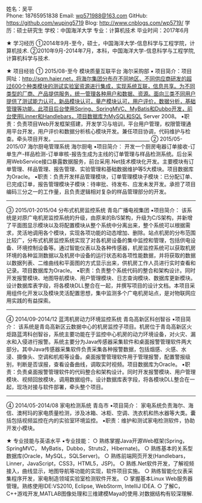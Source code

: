 姓名：吴平                              
Phone:  18765951838                          Email:  wp571988@163.com
GitHub: https://github.com/wuping5719            Blog: http://www.cnblogs.com/wp5719/
学历：硕士研究生                             学校：中国海洋大学
专业：计算机技术                             毕业时间：2017年6月

★	学习经历
①2014年9月-至今，硕士，中国海洋大学-信息科学与工程学院，计算机技术.
②2010年9月-2014年7月，本科，中国海洋大学-信息科学与工程学院,计算机科学与技术.

★	项目经验
① 2015/08-至今              模块质量互联平台                     海尔采购部
▪ 项目简介：项目网址：http://sqm.haier.net，将海尔集团分布在不同地区、不同供应商研发的超过600个种类模块的测试实验室资源进行集成，实现系统互联，信息共享。为不同类型的厂商、产品提供服务，统一管理各种用户和数据、资源。面向三类不同用户提供了测试能力认可，新品模块认可，量产模块认可，用户评价，数据分析，基础管理等功能。此项目后台使用Spring、SpringMVC、MyBatis和Dubbo开发，前台使用Linner和Handlebars，项目数据库为MySQL和SQL Server 2008。
▪职责：负责项目Web开发框架搭建，开发学习与培训，平台用户管理，权限管理通用平台开发，用户评价和数据分析核心模块开发。兼任项目协调，代码维护与检查。牵头项目开发。________________________________________
② 2015/05-2015/07              海尔厨电管理系统                      海尔厨电
▪项目简介：
开发一个厨房电器订单接收-订单生产-样品检测-订单审核-报告生成为主线的订单管理与样品检测系统。后台采用WebService接口暴露数据服务，前台采用.Net技术模块化开发。主要模块有订单管理、样品管理、报告管理、实验管理和基础数据维护等5大模块。项目数据库为Oracle。
▪职责：负责开发样品管理模块，订单管理模块子模块：已分配订单、已完成订单，报告管理模块子模块：待审批、待发布、应发未发开发。承担了项目编码三分之一的工作量，且负责逻辑相对复杂的样品管理部分的开发。
________________________________________
③ 2015/01-2015/04           分布式机房监控系统               青岛广播电视集团
▪项目简介：
该系统是对原广电机房监控系统的升级，由原来的B/S架构，升级为C/S架构，并新增了平面图显示模块以及将配置模块从整个系统中分离出来，整个系统可以根据需求，灵活地调用各个模块，实现各项功能的动态增加、删除。站点机房的分布范围比较广，分布式机房监控系统实现了对各机房设备的集中监控和管理，包括供电设备、环境控制设备等。通过智能仪表以及各种传感器，机房监控系统可以获取机房环境的各种监测数据以及机房中设备的运行状态和各项性能数据，并将获取的数据以数据列表、二维曲线和平面图的方式显示出来，供机房工作人员进行实时查看和记录。项目数据库为Oracle。
▪职责：负责整个系统代码的整合和架构设计。同时开发报警模块、地图导航模块、用户管理模块、日志查询模块、数据库更新模块。设计数据库表字段，将各模块DLL整合在一起，并撰写项目的设计文档。本项目采用组件化开发以及模块灵活配置思想，集中监测多个广电机房站点，是对物联网应用实践的有益探索。
________________________________________
④ 2014/09-2014/12         蓝湾机房动力环境监控系统         青岛高新区科创智谷
▪项目简介：
该系统是青岛高新区云数据中心的机房监控子项目。机房位于青岛高新区火炬路蓝湾科创智谷，系统主要功能在于监控中心机房的动力环境设备，对火灾、漏水和入侵进行报警。系统主要分为Java传感器采集软件和桌面报警管理软件两大部分。其中Java传感器采集软件负责采集各种报警数据，包括烟感、火感、水浸、摄像头、空调和机柜等设备。桌面报警管理软件用于管理报警，配置警报级别，判断是否误报，查看设备曲线，调取实时视频。项目数据库为Oracle。
▪职责：负责桌面报警管理软件的代码整合和架构设计。同时开发报警模块、用户管理模块、视频回放模块，调用数据组件。设计数据库表字段，将各模块DLL整合在一起，现场对接与软件部署，牵头整个项目。
________________________________________
④ 2014/05-2014/08                 家电检测系统                         青岛市
▪项目简介：
    家电系统负责海尔、海信、澳柯玛的家电质量检测，涉及冰箱、冰柜、空调、洗衣机和热水器等大类。囊括包括视频监控在内的实验室环境监控。
▪职责：维护和测试家电检测软件，协助开发小模块。

★	专业技能与英语水平
▪专业技能：
○ 熟练掌握Java开源Web框架(Spring，SpringMVC， MyBatis，Dubbo，Struts2，Hibernate)。
○ 熟练基本的关系型数据库(Oracle，MySQL，SQLServer)。
○ 熟练前端网页开发(Handlebars，Linner，JavaScript，CSS3，HTML5，JSP)。
○ 熟练.Net软件开发，了解视频接入，曲线显示，地图导航等功能的实现，软件项目实施。
○ 熟练智能化仪表采集程序开发，家电制造领域实验室检测软件开发。
○ 掌握基本Linux Web服务器管理。熟练使用IDE:VS2010, Eclipse, WebStorm, IntelliJ IDEA.
○ 了解C，C++游戏开发,MATLAB图像处理和三维建模Maya的使用.对数据结构有较深理解.
